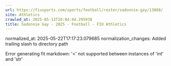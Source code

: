 ```yaml
---
url: https://fiusports.com/sports/football/roster/sadonnie-gay/13088/
site: Athletics
crawled_at: 2025-05-13T10:04:44.295938
title: Sadonnie Gay - 2025 - Football - FIU Athletics
---
```

normalized_at: 2025-05-22T17:17:23.079685
normalization_changes: Added trailing slash to directory path

Error generating fit markdown: '<' not supported between instances of 'int' and 'str'